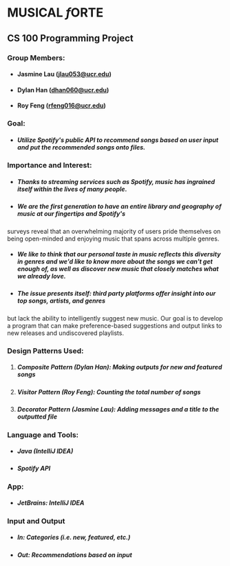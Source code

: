 # **MUSICAL *f*ORTE**

## CS 100 Programming Project

### Group Members:
  - #### Jasmine Lau (jlau053@ucr.edu)
  - #### Dylan Han (dhan060@ucr.edu)
  - #### Roy Feng (rfeng016@ucr.edu)

### Goal:
  - ##### Utilize Spotify's public API to recommend songs based on user input and put the recommended songs onto files.
  
### Importance and Interest:

  - ##### Thanks to streaming services such as Spotify, music has ingrained itself within the lives of many people. 
  - ##### We are the first generation to have an entire library and geography of music at our fingertips and Spotify's 
  surveys reveal that an overwhelming majority of users pride themselves on being open-minded and enjoying music 
  that spans across multiple genres. 
  - ##### We like to think that our personal taste in music reflects this diversity in genres and we'd like to know more about the songs we can't get enough of, as well as discover new music that closely matches what we already love. 
  - ##### The issue presents itself: third party platforms offer insight into our top songs, artists, and genres 
  but lack the ability to intelligently suggest new music. Our goal is to develop a program that can make preference-based suggestions 
  and output links to new releases and undiscovered playlists.

### Design Patterns Used:
  1. ##### Composite Pattern (Dylan Han): Making outputs for new and featured songs
  2. ##### Visitor Pattern (Roy Feng): Counting the total number of songs
  3. ##### Decorator Pattern (Jasmine Lau): Adding messages and a title to the outputted file
  
###  Language and Tools:
  - ##### Java (IntelliJ IDEA)
  - ##### Spotify API
  
### App:
  - ##### JetBrains: IntelliJ IDEA

### Input and Output
  - ##### In: Categories (i.e. new, featured, etc.)
  - ##### Out: Recommendations based on input
  
